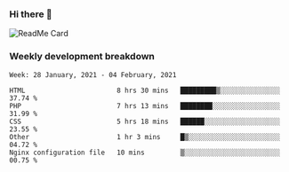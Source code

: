 ### Hi there 👋

<!--
**itzcy/itzcy** is a ✨ _special_ ✨ repository because its `README.md` (this file) appears on your GitHub profile.

Here are some ideas to get you started:

- 🔭 I’m currently working on ...
- 🌱 I’m currently learning ...
- 👯 I’m looking to collaborate on ...
- 🤔 I’m looking for help with ...
- 💬 Ask me about ...
- 📫 How to reach me: ...
- 😄 Pronouns: ...
- ⚡ Fun fact: ...
-->
![ReadMe Card](https://github-readme-stats.vercel.app/api?username=itzcy&show_icons=true&title_color=2d3198&icon_color=797cb8&text_color=24292e&bg_color=f6f8fa)

### Weekly development breakdown
<!--START_SECTION:waka-->
```text
Week: 28 January, 2021 - 04 February, 2021

HTML                       8 hrs 30 mins   █████████▒░░░░░░░░░░░░░░░   37.74 % 
PHP                        7 hrs 13 mins   ████████░░░░░░░░░░░░░░░░░   31.99 % 
CSS                        5 hrs 18 mins   ██████░░░░░░░░░░░░░░░░░░░   23.55 % 
Other                      1 hr 3 mins     █▒░░░░░░░░░░░░░░░░░░░░░░░   04.72 % 
Nginx configuration file   10 mins         ▒░░░░░░░░░░░░░░░░░░░░░░░░   00.75 % 
```
<!--END_SECTION:waka-->
